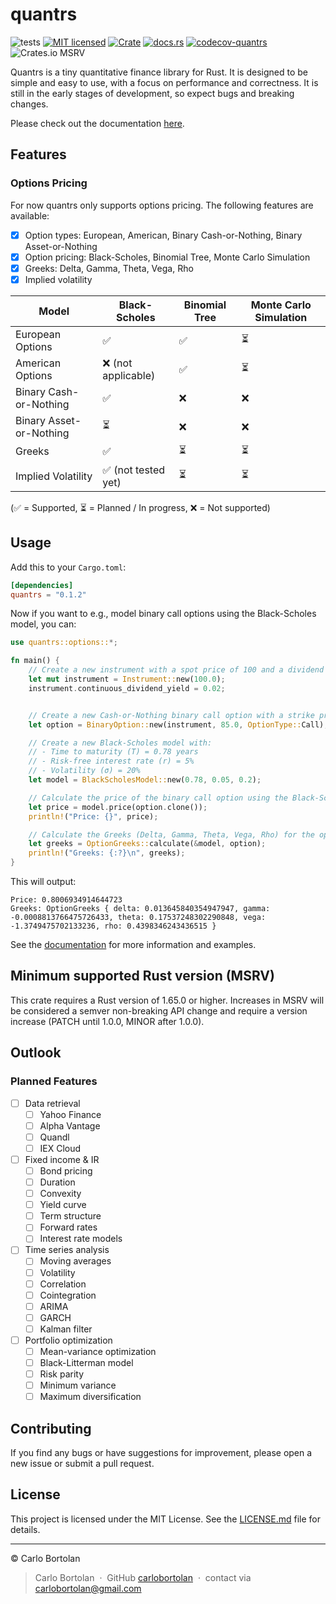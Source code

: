 # quantrs

![tests][actions-test-badge]
[![MIT licensed][license-badge]](./LICENSE.md)
[![Crate][crates-badge]][crates-url]
[![docs.rs][docsrs-badge]][docs-url]
[![codecov-quantrs][codecov-badge]][codecov-url]
![Crates.io MSRV][crates-msrv-badge]

[actions-test-badge]: https://github.com/carlobortolan/quantrs/actions/workflows/ci.yml/badge.svg
[crates-badge]: https://img.shields.io/crates/v/quantrs.svg
[crates-url]: https://crates.io/crates/quantrs
[license-badge]: https://img.shields.io/badge/license-MIT-blue.svg
[docsrs-badge]: https://img.shields.io/docsrs/quantrs
[docs-url]: https://docs.rs/quantrs/*/quantrs
[codecov-badge]: https://codecov.io/gh/carlobortolan/quantrs/graph/badge.svg?token=NJ4HW3OQFY
[codecov-url]: https://codecov.io/gh/carlobortolan/quantrs
[crates-msrv-badge]: https://img.shields.io/crates/msrv/quantrs

Quantrs is a tiny quantitative finance library for Rust. It is designed to be simple and easy to use, with a focus on performance and correctness. It is still in the early stages of development, so expect bugs and breaking changes.

Please check out the documentation [here][docs-url].

## Features

### Options Pricing

For now quantrs only supports options pricing. The following features are available:

- [x] Option types: European, American, Binary Cash-or-Nothing, Binary Asset-or-Nothing
- [x] Option pricing: Black-Scholes, Binomial Tree, Monte Carlo Simulation
- [x] Greeks: Delta, Gamma, Theta, Vega, Rho
- [x] Implied volatility

| Model                   | Black-Scholes       | Binomial Tree | Monte Carlo Simulation |
| ----------------------- | ------------------- | ------------- | ---------------------- |
| European Options        | ✅                  | ✅            | ⏳                     |
| American Options        | ❌ (not applicable) | ✅            | ⏳                     |
| Binary Cash-or-Nothing  | ✅                  | ❌            | ❌                     |
| Binary Asset-or-Nothing | ⏳                  | ❌            | ❌                     |
| Greeks                  | ✅                  | ⏳            | ⏳                     |
| Implied Volatility      | ✅ (not tested yet) | ⏳            | ⏳                     |

(✅ = Supported, ⏳ = Planned / In progress, ❌ = Not supported)

## Usage

Add this to your `Cargo.toml`:

```toml
[dependencies]
quantrs = "0.1.2"
```

Now if you want to e.g., model binary call options using the Black-Scholes model, you can:

```rust
use quantrs::options::*;

fn main() {
    // Create a new instrument with a spot price of 100 and a dividend yield of 2%
    let mut instrument = Instrument::new(100.0);
    instrument.continuous_dividend_yield = 0.02;


    // Create a new Cash-or-Nothing binary call option with a strike price of 85
    let option = BinaryOption::new(instrument, 85.0, OptionType::Call);

    // Create a new Black-Scholes model with:
    // - Time to maturity (T) = 0.78 years
    // - Risk-free interest rate (r) = 5%
    // - Volatility (σ) = 20%
    let model = BlackScholesModel::new(0.78, 0.05, 0.2);

    // Calculate the price of the binary call option using the Black-Scholes model
    let price = model.price(option.clone());
    println!("Price: {}", price);

    // Calculate the Greeks (Delta, Gamma, Theta, Vega, Rho) for the option
    let greeks = OptionGreeks::calculate(&model, option);
    println!("Greeks: {:?}\n", greeks);
}
```

This will output:

```text
Price: 0.8006934914644723
Greeks: OptionGreeks { delta: 0.013645840354947947, gamma: -0.0008813766475726433, theta: 0.17537248302290848, vega: -1.3749475702133236, rho: 0.4398346243436515 }
```

See the [documentation][docs-url] for more information and examples.

## Minimum supported Rust version (MSRV)

This crate requires a Rust version of 1.65.0 or higher. Increases in MSRV will be considered a semver non-breaking API change and require a version increase (PATCH until 1.0.0, MINOR after 1.0.0).

## Outlook

### Planned Features

- [ ] Data retrieval
  - [ ] Yahoo Finance
  - [ ] Alpha Vantage
  - [ ] Quandl
  - [ ] IEX Cloud
- [ ] Fixed income & IR
  - [ ] Bond pricing
  - [ ] Duration
  - [ ] Convexity
  - [ ] Yield curve
  - [ ] Term structure
  - [ ] Forward rates
  - [ ] Interest rate models
- [ ] Time series analysis
  - [ ] Moving averages
  - [ ] Volatility
  - [ ] Correlation
  - [ ] Cointegration
  - [ ] ARIMA
  - [ ] GARCH
  - [ ] Kalman filter
- [ ] Portfolio optimization
  - [ ] Mean-variance optimization
  - [ ] Black-Litterman model
  - [ ] Risk parity
  - [ ] Minimum variance
  - [ ] Maximum diversification

## Contributing

If you find any bugs or have suggestions for improvement, please open a new issue or submit a pull request.

## License

This project is licensed under the MIT License. See the [LICENSE.md](LICENSE.md) file for details.

---

© Carlo Bortolan

> Carlo Bortolan &nbsp;&middot;&nbsp;
> GitHub [carlobortolan](https://github.com/carlobortolan) &nbsp;&middot;&nbsp;
> contact via [carlobortolan@gmail.com](mailto:carlobortolan@gmail.com)
